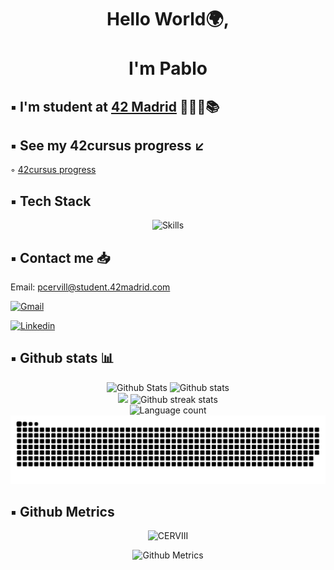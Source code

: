 <div align="center">
<h1 align="center">Hello World🌍,<br></br> I'm Pablo</h1>
</div>

## ▪️ I'm student at [42 Madrid](https://www.42madrid.com/) 👨🏻‍💻📚 

## ▪️ See my 42cursus progress ↙️ 

◦ [42cursus progress](https://github.com/CERVIII/42cursus)

## ▪️ Tech Stack

<!-- https://github.com/tandpfun/skill-icons#icons-list -->
<div align="center">
	<img src="https://skillicons.dev/icons?i=bash,c,cs,cpp,git,github,linux,vim,wordpress&perline=10" alt="Skills">
</div>

## ▪️ Contact me 📥

Email: pcervill@student.42madrid.com

<a href='mailto:pcervill@student.42madrid.com' target="_blank"><img alt='Gmail' src='https://img.shields.io/badge/Gmail-100000?style=flat&logo=Gmail&logoColor=white&labelColor=EA4335&color=EA4335'/></a>
</a>

<a href='https://www.linkedin.com/in/pablo-cervilla-miguel-7a4a55236/' target="_blank"><img alt='Linkedin' src='https://img.shields.io/badge/LinkedIn-100000?style=flat&logo=Linkedin&logoColor=white&labelColor=0A66C2&color=0A66C2'/></a>
</a>

## ▪️ Github stats 📊

<!-- https://github.com/anuraghazra/github-readme-stats -->
<div align="center">
	<img src ="http://github-profile-summary-cards.vercel.app/api/cards/profile-details?username=CERVIII&theme=radical" alt="Github Stats">
	<img src="https://github-readme-stats.vercel.app/api?username=CERVIII&show_icons=true&theme=radical" alt="Github stats">
</div>

<!-- To customise ^ https://github-readme-streak-stats.herokuapp.com/demo -->
<div align="center">
	<img src=http://github-profile-summary-cards.vercel.app/api/cards/repos-per-language?username=CERVIII&theme=radical>
	<img src="https://github-readme-streak-stats.herokuapp.com?user=CERVIII&theme=radical&locale=es" alt="Github streak stats">
</div>

<div align="center">
	<img src="https://github-readme-stats.vercel.app/api/top-langs/?username=CERVIII&layout=compact&langs_count=6e&theme=radical&hide_border=false" alt="Language count">
</div>

<div align="center">
  <img  src="https://github.com/CERVIII/CERVIII/blob/main/resources/img/grid-snake.svg"
       alt="snake" /></a>
</div>

## ▪️ Github Metrics

<p align="center">
<img src="https://komarev.com/ghpvc/?username=CERVIII" alt="CERVIII"/>  
</p>

<p align="center">
  <img src="https://metrics.lecoq.io/CERVIII" alt="Github Metrics">
</p>
